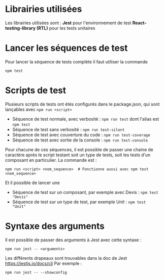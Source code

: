 # Librairies utilisées

Les librairies utilisées sont :
**Jest** pour l'environnement de test
**React-testing-library (RTL)** pour les tests unitaires

# Lancer les séquences de test

Pour lancer la séquence de tests complète il faut utiliser la commande
```shell
npm test
```

# Scripts de test

Plusieurs scripts de tests ont étés configurés dans le package.json, qui sont lançables avec `npm run <script>`

- Séquence de test normale, avec verbosité : `npm run test` dont l'alias est `npm test`
- Séquence de test sans verbosité : `npm run test-silent`
- Séquence de test avec couverture du code : `npm run test-coverage`
- Séquence de test avec sortie de la console : `npm run test-console`

Pour chacune de ces séquences, il est possible de passer une chaine de caractère après le script testant soit un type de tests, soit les tests d'un composant en particulier.
La commande est :

```shell
npm run <script> <nom_sequence>  # Fonctionne aussi avec npm test <nom_sequence>
```

Et il possible de lancer une
- Séquence de test sur un composant, par exemple avec Devis : `npm test "Devis"`
- Séquence de test sur un type de test, par exemple Unit : `npm test "Unit"`



# Syntaxe des arguments

Il est possible de passer des arguments à Jest avec cette syntaxe :
```shell
npm run jest -- <arguments>
```

Les différents drapeaux sont trouvables dans la doc de Jest https://jestjs.io/docs/cli
Par exemple :
```shell
npm run jest -- --showconfig
```
